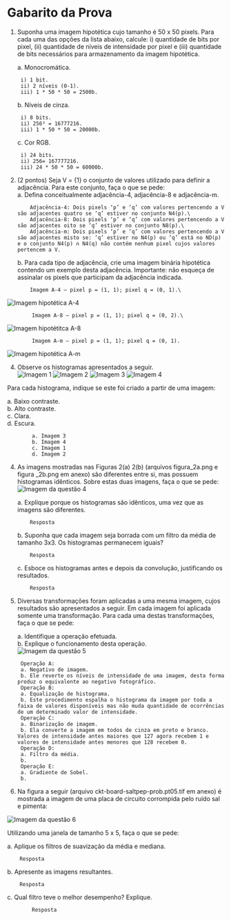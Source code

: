 # Gabarito da Prova
1. Suponha uma imagem hipotética cujo tamanho é 50 x 50 pixels. Para cada uma das opções da lista abaixo, calcule: i) quantidade de bits por pixel, (ii) quantidade de níveis de intensidade por pixel e (iii) quantidade de bits necessários para armazenamento da imagem hipotética.

    a.	Monocromática.
    
        i) 1 bit.
        ii) 2 níveis (0-1).
        iii) 1 * 50 * 50 = 2500b.

    b.  Níveis de cinza.
    
        i) 8 bits.
        ii) 256³ = 16777216.
        iii) 1 * 50 * 50 = 20000b.

    c.  Cor RGB.
    
        i) 24 bits.
        ii) 256= 167777216.
        iii) 24 * 50 * 50 = 60000b.

2.	(2 pontos) Seja V = {1} o conjunto de valores utilizado para definir a adjacência. Para este conjunto, faça o que se pede:\
    a.	Defina conceitualmente adjacência-4, adjacência-8 e adjacência-m.
    
            Adjacência-4: Dois pixels ‘p’ e ‘q’ com valores pertencendo a V são adjacentes quatro se ‘q’ estiver no conjunto N4(p).\
            Adjacência-8: Dois pixels ‘p’ e ‘q’ com valores pertencendo a V são adjacentes oito se ‘q’ estiver no conjunto N8(p).\
            Adjacência-m: Dois pixels ‘p’ e ‘q’ com valores pertencendo a V são adjacentes misto se: ‘q’ estiver no N4(p) ou ‘q’ está no ND(p) e o conjunto N4(p) ∩ N4(q) não contém nenhum pixel cujos valores pertencem a V.

    b.	Para cada tipo de adjacência, crie uma imagem binária hipotética contendo um exemplo desta adjacência. Importante: não esqueça de assinalar os pixels que participam da adjacência indicada.
  	
            Imagem A-4 – pixel p = (1, 1); pixel q = (0, 1).\
   ![Imagem hipotética A-4](https://github.com/talissonavila/IFCEMaracanau/blob/main/Ciencia_da_Computacao/Processamento_Digital_de_Imagens/2021_1/Avaliacao_1/imagens/pdi_2021_1_av1_resposta_3b_i.PNG)
   
            Imagem A-8 – pixel p = (1, 1); pixel q = (0, 2).\
![Imagem hipotétitca A-8](https://github.com/talissonavila/IFCEMaracanau/blob/main/Ciencia_da_Computacao/Processamento_Digital_de_Imagens/2021_1/Avaliacao_1/imagens/pdi_2021_1_av1_resposta_3b_ii.PNG)

            Imagem A-m – pixel p = (1, 1); pixel q = (0, 1).
![Imagem hipotética A-m](https://github.com/talissonavila/IFCEMaracanau/blob/main/Ciencia_da_Computacao/Processamento_Digital_de_Imagens/2021_1/Avaliacao_1/imagens/pdi_2021_1_av1_resposta_3b_iii.PNG)

4.   Observe os histogramas apresentados a seguir.\
    ![Imagem 1](https://github.com/talissonavila/IFCEMaracanau/blob/main/Ciencia_da_Computacao/Processamento_Digital_de_Imagens/2021_1/Avaliacao_1/imagens/pdi_2021_1_av1_pergunta_3_i.png)
    ![Imagem 2](https://github.com/talissonavila/IFCEMaracanau/blob/main/Ciencia_da_Computacao/Processamento_Digital_de_Imagens/2021_1/Avaliacao_1/imagens/pdi_2021_1_av1_pergunta_3_ii.png)
    ![Imagem 3](https://github.com/talissonavila/IFCEMaracanau/blob/main/Ciencia_da_Computacao/Processamento_Digital_de_Imagens/2021_1/Avaliacao_1/imagens/pdi_2021_1_av1_pergunta_3_iii.png)
    ![Imagem 4](https://github.com/talissonavila/IFCEMaracanau/blob/main/Ciencia_da_Computacao/Processamento_Digital_de_Imagens/2021_1/Avaliacao_1/imagens/pdi_2021_1_av1_pergunta_3_iv.png)

Para cada histograma, indique se este foi criado a partir de uma imagem:

a.	Baixo contraste.\
b.	Alto contraste.\
c.	Clara.\
d.	Escura.
        
            a. Imagem 3
            b. Imagem 4
            c. Imagem 1
            d. Imagem 2
4.  As imagens mostradas nas Figuras 2(a) 2(b) (arquivos figura_2a.png e figura _2b.png em anexo) são diferentes entre si, mas possuem histogramas idênticos. Sobre estas duas imagens, faça o que se pede:\
![Imagem da questão 4](https://github.com/talissonavila/IFCEMaracanau/blob/main/Ciencia_da_Computacao/Processamento_Digital_de_Imagens/2021_1/Avaliacao_1/imagens/pdi_2021_1_av1_pergunta_4.png)

    a.	Explique porque os histogramas são idênticos, uma vez que as imagens são diferentes.
    
    		Resposta
		
    b.	Suponha que cada imagem seja borrada com um filtro da média de tamanho 3x3. Os histogramas permanecem iguais?
    
    		Resposta
		
    c.	Esboce os histogramas antes e depois da convolução, justificando os resultados.
    
        	Resposta
		
5. Diversas transformações foram aplicadas a uma mesma imagem, cujos resultados são apresentados a seguir. Em cada imagem foi aplicada somente uma transformação. Para cada uma destas transformações, faça o que se pede:

    a.	Identifique a operação efetuada.\
    b.	Explique o funcionamento desta operação.\
    ![Imagem da questão 5](https://github.com/talissonavila/IFCEMaracanau/blob/main/Ciencia_da_Computacao/Processamento_Digital_de_Imagens/2021_1/Avaliacao_1/imagens/pdi_2021_1_av1_pergunta_5.png)
    
        Operação A:
        a. Negativo de imagem.
        b. Ele reverte os níveis de intensidade de uma imagem, desta forma produz o equivalente ao negativo fotográfico.
        Operação B:
        a. Equalização de histograma.
        b. Este procedimento espalha o histograma da imagem por toda a faixa de valores disponíveis mas não muda quantidade de ocorrências de um determinado valor de intensidade.
        Operação C:
        a. Binarização de imagem.
        b. Ela converte a imagem em todos de cinza em preto e branco. Valores de intensidade antes maiores que 127 agora recebem 1 e valores de intensidade antes menores que 128 recebem 0.
        Operação D:
        a. Filtro da média.
        b.
        Operação E:
        a. Gradiente de Sobel.
        b.
6. Na figura a seguir (arquivo ckt-board-saltpep-prob.pt05.tif em anexo) é mostrada a imagem de uma placa de circuito corrompida pelo ruído sal e pimenta:

![Imagem da questão 6](https://github.com/talissonavila/IFCEMaracanau/blob/main/Ciencia_da_Computacao/Processamento_Digital_de_Imagens/2021_1/Avaliacao_1/imagens/pdi_2021_1_av1_pergunta_6.png)

Utilizando uma janela de tamanho 5 x 5, faça o que se pede:

a.	Aplique os filtros de suavização da média e mediana.

		Resposta
		
b.	Apresente as imagens resultantes.

		Resposta
		
c.	Qual filtro teve o melhor desempenho? Explique.

        	Resposta
